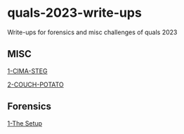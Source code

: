 # quals-2023-write-ups
Write-ups for forensics and misc challenges of quals 2023

## MISC

[1-CIMA-STEG](./CIMSTEG/readme.md)

[2-COUCH-POTATO](./CouchPotato/README.md)

## Forensics

[1-The Setup](./The_Setup/README.md)

